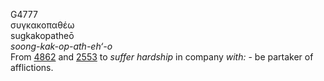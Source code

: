 <body>
  <p>G4777<br>  συγκακοπαθέω  <br> sugkakopatheō  <br><i>soong-kak-op-ath-eh‘-o </i><br>From <a href="g4862.htm">4862</a> and <a href="g2553.htm">2553</a>  to <i>suffer</i> <i>hardship</i> in company <i>with:</i> - be partaker of afflictions.<br></p>
 </body>